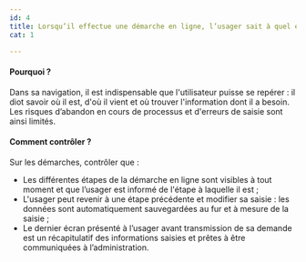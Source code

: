 ```yaml
---
id: 4
title: Lorsqu’il effectue une démarche en ligne, l’usager sait à quel étape il en est et peut revenir à une étape précédente ; il peut contrôler sa saisie
cat: 1

---
```


#### Pourquoi ?

Dans sa navigation, il est indispensable que l'utilisateur puisse se repérer : il diot savoir où il est, d'où il vient et où trouver l'information dont il a besoin. Les risques d’abandon en cours de processus et d'erreurs de saisie sont ainsi limités.

#### Comment contrôler ?

Sur les démarches, contrôler que :
* Les différentes étapes de la démarche en ligne sont visibles à tout moment et que l’usager est informé de l'étape à laquelle il est ;
* L'usager peut revenir à une étape précédente et modifier sa saisie : les données sont automatiquement sauvegardées au fur et à mesure de la saisie ;
* Le dernier écran présenté à l’usager avant transmission de sa demande est un récapitulatif des informations saisies et prêtes à être communiquées à l’administration.
